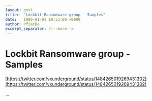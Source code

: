 ```yaml
---
layout: post
title:  "Lockbit Ransomware group - Samples"
date:   1990-01-01 19:55:00 +0000
author: PfiatDe
excerpt_separator: <!--more-->
---
```


# Lockbit Ransomware group - Samples

[https://twitter.com/vxunderground/status/1484265019269431302](https://twitter.com/vxunderground/status/1484265019269431302)

...
<!--more-->
